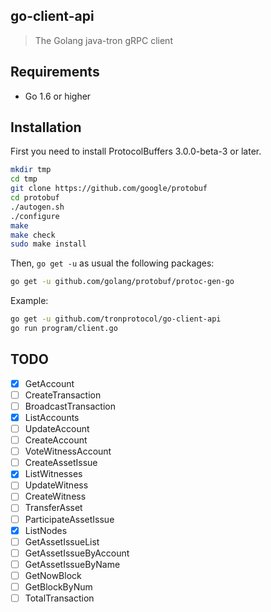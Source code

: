 ## go-client-api

> The Golang java-tron gRPC client

## Requirements

- Go 1.6 or higher

## Installation

First you need to install ProtocolBuffers 3.0.0-beta-3 or later.

```sh
mkdir tmp
cd tmp
git clone https://github.com/google/protobuf
cd protobuf
./autogen.sh
./configure
make
make check
sudo make install
```

Then, `go get -u` as usual the following packages:

```sh
go get -u github.com/golang/protobuf/protoc-gen-go
```

Example:

```sh
go get -u github.com/tronprotocol/go-client-api
go run program/client.go
```

## TODO

- [x] GetAccount
- [ ] CreateTransaction
- [ ] BroadcastTransaction
- [x] ListAccounts
- [ ] UpdateAccount
- [ ] CreateAccount
- [ ] VoteWitnessAccount
- [ ] CreateAssetIssue
- [x] ListWitnesses
- [ ] UpdateWitness
- [ ] CreateWitness
- [ ] TransferAsset
- [ ] ParticipateAssetIssue
- [x] ListNodes
- [ ] GetAssetIssueList
- [ ] GetAssetIssueByAccount
- [ ] GetAssetIssueByName
- [ ] GetNowBlock
- [ ] GetBlockByNum
- [ ] TotalTransaction